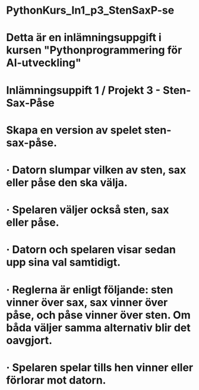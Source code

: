 ﻿# PythonKurs_In1_p3_StenSaxP-se
#
# Detta är en inlämningsuppgift i kursen "Pythonprogrammering för AI-utveckling"
# Inlämningsuppift 1 / Projekt 3  -  Sten-Sax-Påse
#
# Skapa en version av spelet sten-sax-påse.
# · Datorn slumpar vilken av sten, sax eller påse den ska välja.
# · Spelaren väljer också sten, sax eller påse.
# · Datorn och spelaren visar sedan upp sina val samtidigt.
# · Reglerna är enligt följande: sten vinner över sax, sax vinner över påse, och påse vinner över sten. Om båda väljer samma alternativ blir det oavgjort.
# · Spelaren spelar tills hen vinner eller förlorar mot datorn.
#
